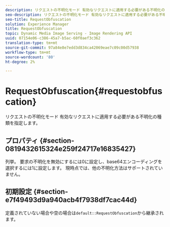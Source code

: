 ```yaml
---
description: リクエストの不明化モード 有効なリクエストに適用する必要がある不明化の種類を指定します。
seo-description: リクエストの不明化モード 有効なリクエストに適用する必要がある不明化の種類を指定します。
seo-title: RequestObfuscation
solution: Experience Manager
title: RequestObfuscation
topic: Dynamic Media Image Serving - Image Rendering API
uuid: 07154e06-c386-45a7-b5ac-60f0aef3c362
translation-type: tm+mt
source-git-commit: 97a84e8e7edd3d834ca42069eae7c09c00d57938
workflow-type: tm+mt
source-wordcount: '80'
ht-degree: 2%

---
```



# RequestObfuscation{#requestobfuscation}

リクエストの不明化モード 有効なリクエストに適用する必要がある不明化の種類を指定します。

## プロパティ {#section-0819432615324e259f24717e16835427}

列挙。 要求の不明化を無効にするには0に設定し、base64エンコーディングを選択するには1に設定します。 現時点では、他の不明化方法はサポートされていません。

## 初期設定 {#section-e7f49493d9a940acb4f7938df7cac44d}

定義されていない場合や空の場合は`default::RequestObfuscation`から継承されます。
